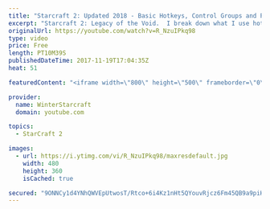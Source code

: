```yaml
---
title: "Starcraft 2: Updated 2018 - Basic Hotkeys, Control Groups and Production Tutorial"
excerpt: "Starcraft 2: Legacy of the Void.  I break down what I use hotkeys and control groups for, hopefully you find this video helpful!  Basic Breakdown -  1 - MAIN ARMY 2 - SPECIALTY CASTER (MCORE, QUEEN, DROP) 3 - SPELLCASTERS/FLYERS 4 - BASES 5- PRODUCTION 6 - ETCETC   Watch the highlights playlist (use"
originalUrl: https://youtube.com/watch?v=R_NzuIPkq98
type: video
price: Free
length: PT10M39S
publishedDateTime: 2017-11-19T17:04:35Z
heat: 51

featuredContent: "<iframe width=\"800\" height=\"500\" frameborder=\"0\" src=\"https://www.youtube.com/embed/R_NzuIPkq98\" allow=\"accelerometer; autoplay; encrypted-media; gyroscope; picture-in-picture\" allowfullscreen></iframe>"

provider:
  name: WinterStarcraft
  domain: youtube.com

topics:
  - StarCraft 2

images:
  - url: https://i.ytimg.com/vi/R_NzuIPkq98/maxresdefault.jpg
    width: 480
    height: 360
    isCached: true

secured: "9ONNCy1d4YNhQWVEpUtwosT/Rtco+6i4Kz1nHt5QYouvRjcz6Fm45QB9a9piH9037phryqOPNMkTmIoay0nA3mxsmnpt/BMFfN3e893xIgnnNPhKnQEizKuMCcFh+G6+15DybZr5VrWRehMk3H0Iwkr4gpuU3Ii3Pc+7SXWu4dboXQtkG6AzF+D3cikAia/qr6FF2mbLm8nBKQdzqksi0dvri//LGDTIy3M5NHeNFDEmT8yXyvH2ryy3BV/y/oYCLHeDaaWioNEyum/95Ynh1Bq+k73tDJeUjC2I1Knu0Bvlk9B2TeGz7+HZX1LrvmEhRNVO7Ae6HQ/7YlleEWrsj5JjYBTLDSDdHa24b1zlI9srUBEbDE8dpk+H8K4b+sNBqOprVDVnlPfh5ky6Zj9LqZ/vii/XaXmSw8iMRp7guh9d37DtGp30EDeQ45ntt0F4;SmXHXHisANmyYu4n7g5JMw=="
---
```


